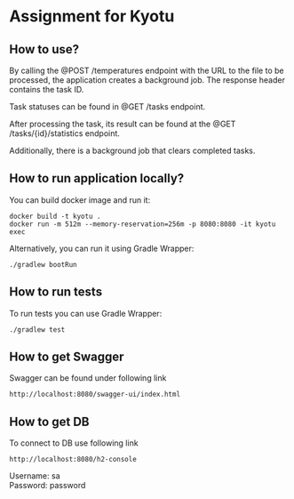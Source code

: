 # Assignment for Kyotu

## How to use?

By calling the @POST /temperatures endpoint with the URL to the file to be processed, the application creates a background job. The response header contains the task ID.

Task statuses can be found in @GET /tasks endpoint.

After processing the task, its result can be found at the @GET /tasks/{id}/statistics endpoint.

Additionally, there is a background job that clears completed tasks.


## How to run application locally?

You can build docker image and run it:

```
docker build -t kyotu .
docker run -m 512m --memory-reservation=256m -p 8080:8080 -it kyotu exec
```

Alternatively, you can run it using Gradle Wrapper:

```
./gradlew bootRun
```

## How to run tests

To run tests you can use Gradle Wrapper:

```
./gradlew test
```

## How to get Swagger
Swagger can be found under following link
```
http://localhost:8080/swagger-ui/index.html
```

## How to get DB
To connect to DB use following link
```
http://localhost:8080/h2-console
```
Username: sa \
Password: password

